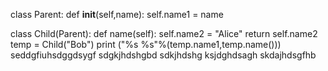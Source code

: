 class Parent:
    def __init__(self,name):
        self.name1 = name

class Child(Parent):
    def name(self):
        self.name2 = "Alice"
            return self.name2
temp = Child("Bob")
print ("%s %s"%(temp.name1,temp.name()))
seddgfiuhsdggdsygf
sdgkjhdshgbd
sdkjhdshg
ksjdghdsagh
skdajhdsgfhb
